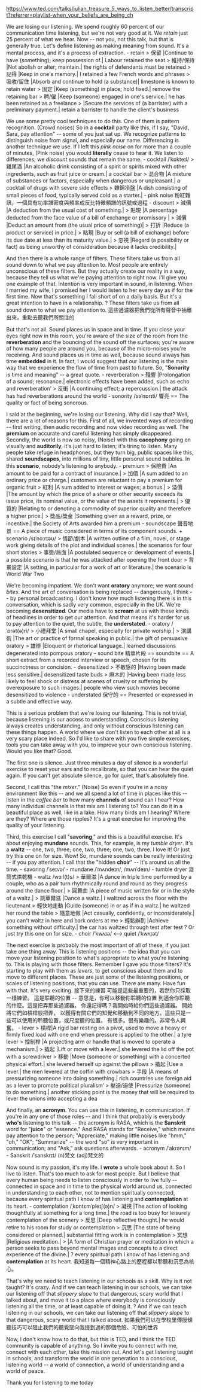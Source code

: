 https://www.ted.com/talks/julian_treasure_5_ways_to_listen_better/transcript?referrer=playlist-when_your_beliefs_are_being_ch

We are losing our listening. We spend roughly 60 percent of our communication time listening, but we're not very good at it. We *retain* just 25 percent of what we hear. Now -- not you, not this talk, but that is generally true.  Let's define listening as making meaning from sound. It's a mental process, and it's a process of extraction. 
	- retain
		> 保留 |Continue to have (something); keep possession of.| Labour retained the seat
		> 維持/保持 |Not abolish or alter; maintain.| the rights of defendants must be retained
		> 記得 |Keep in one's memory.| I retained a few French words and phrases
		> 吸收/留住 |Absorb and continue to hold (a substance)| limestone is known to retain water
		> 固定 |Keep (something) in place; hold fixed.| remove the retaining bar
		> 聘/僱 |Keep (someone) engaged in one's service.| he has been retained as a freelance
		> |Secure the services of (a barrister) with a preliminary payment.| retain a barrister to handle the client's business

We use some pretty cool techniques to do this. One of them is pattern recognition. (Crowd noises) So in a **cocktail** party like this, if I say, "David, Sara, pay attention" -- some of you just sat up. We recognize patterns to distinguish noise from signal, and especially our name. Differencing is another technique we use. If I left this *pink noise* on for more than a couple of minutes, (Pink noise) you would **literally** cease to hear it. We listen to differences; we *discount* sounds that remain the same. 
	- cocktail /ˈkɒkteɪl/ 
		> 雞尾酒 |An alcoholic drink consisting of a spirit or spirits mixed with other ingredients, such as fruit juice or cream.| a cocktail bar
		> 混合物 |A mixture of substances or factors, especially when dangerous or unpleasant.| a cocktail of drugs with severe side effects
		> 雜錦冷盤 |A dish consisting of small pieces of food, typically served cold as a starter.|
	- pink noise 粉紅雜訊，一個具有功率譜密度與頻率成反比特徵頻譜的訊號或過程
	- discount
		> 減價 |A deduction from the usual cost of something.|
		> 貼現 |A percentage deducted from the face value of a bill of exchange or promissory |
		> 減價 |Deduct an amount from (the usual price of something)|
		> 打折 |Reduce (a product or service) in price.|
		> 貼現 |Buy or sell (a bill of exchange) before its due date at less than its maturity value.|
		> 忽視 |Regard (a possibility or fact) as being unworthy of consideration because it lacks credibility.|

And then there is a whole range of filters. These filters take us from all sound down to what we pay attention to. Most people are entirely unconscious of these filters. But they actually create our reality in a way, because they tell us what we're paying attention to right now. I'll give you one example of that. Intention is very important in sound, in listening. When I married my wife, I promised her I would listen to her every day as if for the first time. Now that's something I fall short of on a daily basis. But it's a great intention to have in a relationship. 
	? These filters take us from all sound down to what we pay attention to. 這些過濾器把我們從所有聲音中抽離出來，重點去聽我們所關注的

But that's not all. Sound places us in space and in time. If you close your eyes right now in this room, you're aware of the size of the room from the **reverberation** and the bouncing of the sound off the surfaces; you're aware of how many people are around you, because of the micro-noises you're receiving. And sound places us in time as well, because sound always has time **embedded** in it. In fact, I would suggest that our listening is the main way that we experience the flow of time from past to future. So, "**Sonority** is time and meaning" -- a great quote. 
	- reverberation
		> 殘響 |Prolongation of a sound; resonance.| electronic effects have been added, such as echo and reverberation’
		> 反衝 |A continuing effect; a repercussion.| the attack has had reverberations around the world
	- sonority /səˈnɒrɪti/ 響亮 == The quality or fact of being sonorous.

I said at the beginning, we're losing our listening. Why did I say that? Well, there are a lot of reasons for this. First of all, we invented ways of recording -- first writing, then audio recording and now video recording as well. The **premium** on accurate and careful listening has simply disappeared. Secondly, the world is now so noisy, (Noise) with this **cacophony** going on visually and **auditorily**, it's just hard to listen; it's tiring to listen. Many people take refuge in headphones, but they turn big, public spaces like this, shared **soundscapes**, into millions of tiny, little personal sound bubbles. In this **scenario**, nobody's listening to anybody. 
	- premium
		> 保險費 |An amount to be paid for a contract of insurance.|
		> 加價 |A sum added to an ordinary price or charge.| customers are reluctant to pay a premium for organic fruit
		> 紅利 |A sum added to interest or wages; a bonus.|
		> 溢價 |The amount by which the price of a share or other security exceeds its issue price, its nominal value, or the value of the assets it represents.|
		> 優質的 |Relating to or denoting a commodity of superior quality and therefore a higher price.|
		> 獎品/獎金 |Something given as a reward, prize, or incentive.| the Society of Arts awarded him a premium
	- soundscape 聲音地景 == A piece of music considered in terms of its component sounds.
	+ scenario /sɪˈnɑːrɪəʊ/
		> 情節/劇本 |A written outline of a film, novel, or stage work giving details of the plot and individual scenes.| the scenarios for four short stories
		> 事態/局面 |A postulated sequence or development of events.| a possible scenario is that he was attacked after opening the front door 
		> 背景設定 |A setting, in particular for a work of art or literature.| the scenario is World War Two

We're becoming impatient. We don't want **oratory** anymore; we want sound *bites*. And the art of conversation is being replaced -- dangerously, I think -- by personal broadcasting. I don't know how much listening there is in this conversation, which is sadly very common, especially in the UK. We're becoming **desensitized**. Our media have to **scream** at us with these kinds of headlines in order to get our attention. And that means it's harder for us to pay attention to the quiet, the subtle, the **understated**. 
	- oratory /ˈɒrət(ə)ri/
		> 小禮拜堂 |A small chapel, especially for private worship.|
		> 演講術 |The art or practice of formal speaking in public.| the gift of persuasive oratory
		> 雄辯 |Eloquent or rhetorical language.| learned discussions degenerated into pompous oratory
	- sound bite 精華片段 == soundbite == A short extract from a recorded interview or speech, chosen for its succinctness or concision.
	- desensitized
		> 不敏感的 |Having been made less sensitive.| desensitized taste buds
		> 麻木的 |Having been made less likely to feel shock or distress at scenes of cruelty or suffering by overexposure to such images.| people who view such movies become desensitized to violence
	- understated 保守的 == Presented or expressed in a subtle and effective way.

This is a serious problem that we're losing our listening. This is not trivial, because listening is our access to understanding. Conscious listening always creates understanding, and only without conscious listening can these things happen. A world where we don't listen to each other at all is a very scary place indeed. So I'd like to share with you five simple exercises, tools you can take away with you, to improve your own conscious listening. Would you like that? Good.

The first one is silence. Just three minutes a day of silence is a wonderful exercise to reset your ears and to recalibrate, so that you can hear the quiet again. If you can't get absolute silence, go for quiet, that's absolutely fine. 

Second, I call this "the *mixer*." (Noise) So even if you're in a noisy environment like this -- and we all spend a lot of time in places like this -- listen in the *coffee bar* to how many **channels** of sound can I hear? How many individual channels in that mix am I listening to? You can do it in a beautiful place as well, like in a lake. How many birds am I hearing? Where are they? Where are those ripples? It's a great exercise for improving the quality of your listening. 

Third, this exercise I call "**savoring**," and this is a beautiful exercise. It's about enjoying **mundane** sounds. This, for example, is my *tumble dryer*. It's a **waltz** -- one, two, three; one, two, three; one, two, three. I love it! Or just try this one on for size. Wow! So, mundane sounds can be really interesting -- if you pay attention. I call that the "hidden **choir**" -- it's around us all the time. 
	- savoring /ˈseɪvə/ 
	- mundane /ˈmʌndeɪn/, /mʌnˈdeɪn/ 
	- tumble dryer 滾筒式烘乾機
	- waltz /wɔːl(t)s/
		> 華爾滋 |A dance in triple time performed by a couple, who as a pair turn rhythmically round and round as they progress around the dance floor.|
		> 圓舞曲 |A piece of music written for or in the style of a waltz.|
		> 跳華爾滋 |Dance a waltz.| I waltzed across the floor with the lieutenant
		> 輕快地走動 |Guide (someone) in or as if in a waltz.| he waltzed her round the table
		> 隨意地做 |Act casually, confidently, or inconsiderately.| you can't waltz in here and bark orders at me
		> 輕鬆辦到 |Achieve something without difficulty.| the car has waltzed through test after test
	? Or just try this one on for size.
	- choir /ˈkwʌɪə/ <--> quiet /ˈkwʌɪət/ 

The next exercise is probably the most important of all of these, if you just take one thing away. This is listening positions -- the idea that you can move your listening position to what's appropriate to what you're listening to. This is playing with those filters. Remember I gave you those filters? It's starting to play with them as *levers*, to get conscious about them and to move to different places. These are just some of the listening positions, or scales of listening positions, that you can use. There are many. Have fun with that. It's very exciting. 接下來的練習 可能是這些最重要的，若然你只採取一樣練習。 這是聆聽的位置 -- 意思是，你可以移動你聆聽的位置 到適合你聆聽的什麼。這是把弄那些過濾器。 你還記得嗎？我開始時給你們這些過濾器。 開始將它們如槓桿般把弄， 以獲得有關它們的知覺和移動到不同的地方。這些只是一些可以使用的聆聽位置，或尺度聽的位置。 有很多。很有樂趣的。非常令人興奮。 
	- lever
		> 槓桿|A rigid bar resting on a pivot, used to move a heavy or firmly fixed load with one end when pressure is applied to the other.| a tyre lever
		> 控制桿 |A projecting arm or handle that is moved to operate a mechanism.|
		> 撬起 |Lift or move with a lever.| she levered the lid off the pot with a screwdriver
		> 移動 |Move (someone or something) with a concerted physical effort.| she levered herself up against the pillows
		> 撬起 |Use a lever.| the men levered at the coffin with crowbars
		> 手段 |A means of pressurizing someone into doing something.| rich countries use foreign aid as a lever to promote political pluralism’
		> 壓迫/迫使 |Pressurize (someone) to do something.| another sticking point is the money that will be required to lever the unions into accepting a dea

And finally, an **acronym**. You can use this in listening, in communication. If you're in any one of those roles -- and I think that probably is everybody **who's** listening to this talk -- the acronym is RASA, which is the **Sanskrit** word for "**juice**" or "essence." And RASA stands for "Receive," which means pay attention to the person; "Appreciate," making little noises like "hmm," "oh," "OK"; "Summarize" -- the word "so" is very important in communication; and "Ask," ask questions afterwards. 
	- acronym /ˈakrənɪm/ 
	- Sanskrit /ˈsanskrɪt/ (n)梵文 (adj)梵文的

Now sound is my passion, it's my life. I **wrote** a whole book about it. So I live to listen. That's too much to ask for most people. But I believe that every human being needs to listen consciously in order to live fully -- connected in space and in time to the physical world around us, connected in understanding to each other, not to mention spiritually connected, because every spiritual path I know of has listening and **contemplation** at its heart. 
	- contemplation /ˌkɒntɛmˈpleɪʃ(ə)n/ 
		> 凝視 |The action of looking thoughtfully at something for a long time.| the road is too busy for leisurely contemplation of the scenery
		> 反思 |Deep reflective thought.| he would retire to his room for study or contemplation
		> 沉思 |The state of being considered or planned.| substantial fitting work is in contemplation
		> 冥想 |Religious meditation.|
		> |A form of Christian prayer or meditation in which a person seeks to pass beyond mental images and concepts to a direct experience of the divine.|
	? every spiritual path I know of has listening and **contemplation** at its heart. 我知道每一個精神心路上的歷程都以聆聽和沉思為核心。 

That's why we need to teach listening in our schools as a skill. Why is it not taught? It's crazy. And if we can teach listening in our schools, we can take our listening off that *slippery slope* to that dangerous, scary world that I talked about, and move it to a place where everybody is consciously listening all the time, or at least capable of doing it. 
	? And if we can teach listening in our schools, we can take our listening off that *slippery slope* to that dangerous, scary world that I talked about. 如果我們可以在學校里傳授傾聽技巧可以阻止我們的聽覺墜向我提到過的那個危險、可怕的世界

Now, I don't know how to do that, but this is TED, and I think the TED community is capable of anything. So I invite you to connect with me, connect with each other, take this mission out. And let's get listening taught in schools, and transform the world in one generation to a conscious, listening world -- a world of connection, a world of understanding and a world of peace. 

Thank you for listening to me today